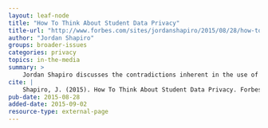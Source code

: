 ```yaml
---
layout: leaf-node
title: "How To Think About Student Data Privacy"
title-url: "http://www.forbes.com/sites/jordanshapiro/2015/08/28/how-to-think-about-student-data-privacy/#46b752712669"
author: "Jordan Shapiro"
groups: broader-issues
categories: privacy
topics: in-the-media
summary: >
    Jordan Shapiro discusses the contradictions inherent in the use of student data to improve academics and the loss of student privacy.
cite: |
    Shapiro, J. (2015). How To Think About Student Data Privacy. Forbes.com.  August 28, 2015. Location: http://www.forbes.com/sites/jordanshapiro/2015/08/28/how-to-think-about-student-data-privacy/#46b752712669
pub-date: 2015-08-28
added-date: 2015-09-02
resource-type: external-page
---
```

